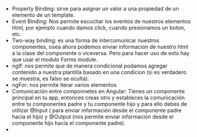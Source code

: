- Property Binding: sirve para asignar un valor a una propiedad de un elemento de un template.
- Event Binding: Nos permite escuchar los eventos de nuestros elementos html, por ejemplo cuando damos click, cuando presionamos un boton, etc.
- Two-way binding: es una forma de intercomunicar nuestros componentes, osea ahora podemos enviar informacion de nuestro html a la clase del componente o viceversa. Pero para hacer uso de esto hay que usar el modulo Forms module.
- ngIf: nos permite que de manera condicional podamos agregar contenido a nuestra plantilla basado en una condicion (si es verdadero se muestra, es falso se oculta).
- ngFor: nos permite iterar varios elementos
- Comunicación entre componnetes en Angular: Tienes un componente principal en tu app, entonces creas otro y estableces la comunicación entre tu componentes padre y tu componente hijo y para ello debes de utilizar @Input ( para enviar información desde el componente padre hacia el hijo) y @Output (nos permite enviar informacion desde el componente hijo hacia el componente padre).
- 



